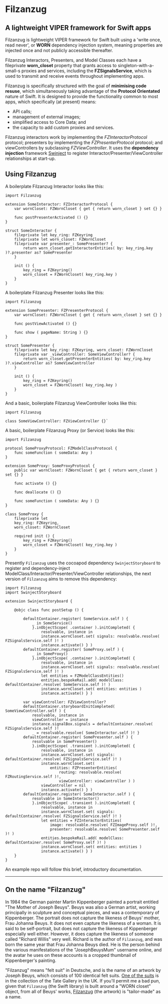 Filzanzug
=========

A lightweight VIPER framework for Swift apps
--------------------------------------------

Filzanzug is lightweight VIPER framework for Swift built using a 'write once, read never', or **WORN** dependency injection system, meaning properties are injected once and not publicly accessible thereafter.

Filzanzug Interactors, Presenters, and Model Classes each have a fileprivate **worn_closet** property that grants access to singleton-with-a-small-s proxies and services, including the **FZSignalsService**, which is used to transmit and receive events throughout implementing apps.

Filzanzug is specifically structured with the goal of **minimising code resuse**, which simultaneously taking advantage of the **Protocol Orientated** nature of Swift. It is designed to provide the functionality common to most apps, which specifically (at present) means:

-   API calls;
-   management of external images;
-   simplified access to Core Data; and
-   the capacity to add custom proxies and services.

Filzanzug interactors work by implementing the *FZInteractorProtocol* protocol; presenters by implementing the *FZPresenterProtocol* protocol; and viewControllers by subclassing *FZViewController*. It uses the **dependency injection** framework [Swinject](https://github.com/Swinject/Swinject) to register Interactor/Presenter/ViewController relationships at start-up.

Using Filzanzug
---------------

A boilerplate Filzanzug Interactor looks like this:

	import Filzanzug

	extension SomeInteractor: FZInteractorProtocol {
		var wornCloset: FZWornCloset { get { return worn_closet } set {} }
		
		func postPresenterActivated () {}
	}

	struct SomeInteractor {
		fileprivate let key_ring: FZKeyring
		fileprivate let worn_closet: FZWornCloset
		fileprivate var presenter_: SomePresenter? {
			return worn_closet.getInteractorEntities( by: key_ring.key )?.presenter as? SomePresenter
		}
		
		init () {
			key_ring = FZKeyring()
			worn_closet = FZWornCloset( key_ring.key )
		}
	}

A boilerplate Filzanzug Presenter looks like this:

	import Filzanzug

	extension SomePresenter: FZPresenterProtocol {
		var wornCloset: FZWornCloset { get { return worn_closet } set {} }
		
		func postViewActivated () {}
		
		func show ( pageName: String ) {}
	}

	struct SomePresenter {
		fileprivate let key_ring: FZKeyring, worn_closet: FZWornCloset
		fileprivate var _viewController: SomeViewController? {
			return worn_closet.getPresenterEntities( by: key_ring.key )?.viewController as? SomeViewController
		}
		
		init () {
			key_ring = FZKeyring()
			worn_closet = FZWornCloset( key_ring.key )
		}
	}

And a basic, boilerplate Filzanzug ViewController looks like this:

	import Filzanzug

	class SomeViewController: FZViewController {}`

A basic, boilerplate Filzanzug Proxy (or Service) looks like this:

	import Filzanzug

	protocol SomeProxyProtocol: FZModelClassProtocol {
		func someFunction ( someData: Any )
	}

	extension SomeProxy: SomeProxyProtocol {
		public var wornCloset: FZWornCloset { get { return worn_closet } set {} }
		
		func activate () {}
		
		func deallocate () {}
		
		func someFunction ( someData: Any ) {}
	}

	class SomeProxy {
		fileprivate let
		key_ring: FZKeyring,
		worn_closet: FZWornCloset
		
		required init () {
			key_ring = FZKeyring()
			worn_closet = FZWornCloset( key_ring.key )
		}
	}

Presently `Filzanzug` uses the cocoapod dependency `SwinjectStoryboard` to register and dependency-inject  ModelClass/Interactor/Presenter/ViewController relationships, the next version of `Filzanzug` aims to remove this dependency:

	import Filzanzug
	import SwinjectStoryboard

	extension SwinjectStoryboard {
		
		@objc class func postSetup () {
			
			defaultContainer.register( SomeService.self ) {
				_ in SomeService()
				}.inObjectScope( .container ).initCompleted( {
					resolvable, instance in
					instance.wornCloset.set( signals: resolvable.resolve( FZSignalsService.self )! )
					instance.activate() } )
			defaultContainer.register( SomeProxy.self ) {
				_ in SomeProxy()
				}.inObjectScope( .container ).initCompleted( {
					resolvable, instance in
					instance.wornCloset.set( signals: resolvable.resolve( FZSignalsService.self )! )
					let entities = FZModelClassEntities()
					entities.bespokeRail.add( modelClass: defaultContainer.resolve( SomeService.self )! )
					instance.wornCloset.set( entities: entities )
					instance.activate() } )

			var viewController: FZViewController?
			defaultContainer.storyboardInitCompleted( SomeViewController.self ) {
				resolvable, instance in
				viewController = instance
				instance.signalBox.signals = defaultContainer.resolve( FZSignalsService.self )!
				_ = resolvable.resolve( SomeInteractor.self )! }
			defaultContainer.register( SomePresenter.self ) {
				resolvable in SomePresenter()
				}.inObjectScope( .transient ).initCompleted( {
					resolvable, instance in
					instance.wornCloset.set( signals: defaultContainer.resolve( FZSignalsService.self )! )
					instance.wornCloset.set(
						entities: FZPresenterEntities(
							routing: resolvable.resolve( FZRoutingService.self )!,
							viewController: viewController ) )
					viewController = nil
					instance.activate() } )
			defaultContainer.register( SomeInteractor.self ) {
				resolvable in SomeInteractor()
				}.inObjectScope( .transient ).initCompleted( {
					resolvable, instance in
					instance.wornCloset.set( signals: defaultContainer.resolve( FZSignalsService.self )! )
					let entities = FZInteractorEntities(
						image: resolvable.resolve( FZImageProxy.self )!,
						presenter: resolvable.resolve( SomePresenter.self )! )
					entities.bespokeRail.add( modelClass: defaultContainer.resolve( SomeProxy.self )! )
					instance.wornCloset.set( entities: entities )
					instance.activate() } )
		}
	}

An example repo will follow this brief, introductory documentation.

-----------------------
On the name "Filzanzug"
-----------------------

In 1984 the German painter Martin Kippenberger painted a portrait entitled "The Mother of Joseph Beuys". Beuys was also a German artist, working principally in sculpture and conceptual pieces, and was a contemporary of Kippenberger. The portrait does not capture the likeness of Beuys' mother, Frau Johanna Beuys. It does not even capture the likeness of a woman. It is said to be self-portrait, but does not capture the likeness of Kippenberger especially well either. However, it does capture the likeness of someone called "Richard Willis" very well. Richard is the author of `Filzanzug`, and was born the same year that Frau Johanna Beuys died. He is the person behind the various manifestations of the "JosephBeuysMum" username online, and the avatar he uses on these accounts is a cropped thumbnail of Kippenberger's painting. 

"Filzanzug" means "felt suit" in Deutsche, and is the name of an artwork by Joseph Beuys, which consists of 100 identical felt suits. [One of the suits](http://www.tate.org.uk/art/artworks/beuys-felt-suit-ar00092) is in the collection of the Tate Gallery in the UK. If you'll permit me a bad pun, given that `Filzanzug` (the Swift library) is built around a "WORN closet" object, from all of Beuys' works, [Filzanzug](http://www.tate.org.uk/art/artworks/beuys-felt-suit-ar00092) (the artwork) is "tailor-made" as a name. 
